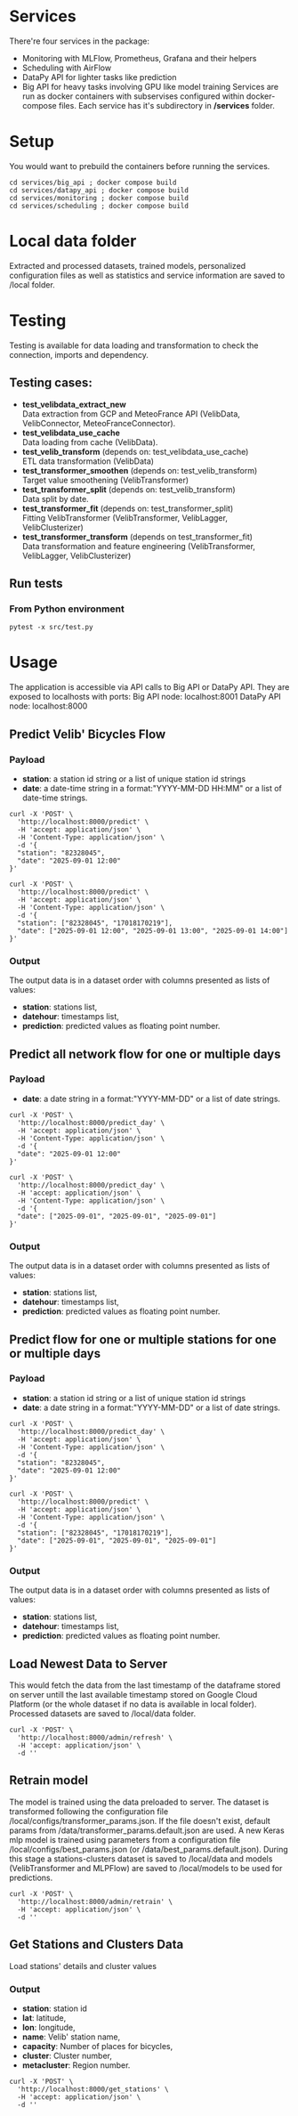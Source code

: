 # Services
There're four services in the package:
- Monitoring with MLFlow, Prometheus, Grafana and their helpers
- Scheduling with AirFlow
- DataPy API for lighter tasks like prediction
- Big API for heavy tasks involving GPU like model training
Services are run as docker containers with subservises configured within docker-compose files.
Each service has it's subdirectory in **/services** folder.

# Setup
You would want to prebuild the containers before running the services.
```shell
cd services/big_api ; docker compose build
cd services/datapy_api ; docker compose build
cd services/monitoring ; docker compose build
cd services/scheduling ; docker compose build

```
# Local data folder
Extracted and processed datasets, trained models, personalized configuration files as well as statistics and service information are saved to /local folder.

# Testing
Testing is available for data loading and transformation to check the connection, imports and dependency.

## Testing cases:
- **test_velibdata_extract_new** \
    Data extraction from GCP and MeteoFrance API (VelibData, VelibConnector, MeteoFranceConnector).
- **test_velibdata_use_cache**\
    Data loading from cache (VelibData).
- **test_velib_transform** (depends on: test_velibdata_use_cache) \
    ETL data transformation (VelibData)
- **test_transformer_smoothen** (depends on: test_velib_transform)\
    Target value smoothening (VelibTransformer)
- **test_transformer_split** (depends on: test_velib_transform)\
    Data split by date.
- **test_transformer_fit** (depends on: test_transformer_split)\
    Fitting VelibTransformer (VelibTransformer, VelibLagger, VelibClusterizer)
- **test_transformer_transform** (depends on test_transformer_fit)\
    Data transformation and feature engineering (VelibTransformer, VelibLagger, VelibClusterizer)
## Run tests
### From Python environment
```shell
pytest -x src/test.py
```

# Usage
The application is accessible via API calls to Big API or DataPy API. They are exposed to localhosts with ports:
Big API node: localhost:8001
DataPy API node: localhost:8000

## Predict Velib' Bicycles Flow
### Payload
- **station**: a station id string or a list of unique station id strings
- **date**: a date-time string in a format:"YYYY-MM-DD HH:MM" or a list of date-time strings.
```shell
curl -X 'POST' \
  'http://localhost:8000/predict' \
  -H 'accept: application/json' \
  -H 'Content-Type: application/json' \
  -d '{
  "station": "82328045",
  "date": "2025-09-01 12:00"
}'
```
```shell
curl -X 'POST' \
  'http://localhost:8000/predict' \
  -H 'accept: application/json' \
  -H 'Content-Type: application/json' \
  -d '{
  "station": ["82328045", "17018170219"],
  "date": ["2025-09-01 12:00", "2025-09-01 13:00", "2025-09-01 14:00"] 
}'
```
### Output
The output data is in a dataset order with columns presented as lists of values:
- **station**: stations list,
- **datehour**: timestamps list,
- **prediction**: predicted values as floating point number.

## Predict all network flow for one or multiple days
### Payload
- **date**: a date string in a format:"YYYY-MM-DD" or a list of date strings.
```shell
curl -X 'POST' \
  'http://localhost:8000/predict_day' \
  -H 'accept: application/json' \
  -H 'Content-Type: application/json' \
  -d '{
  "date": "2025-09-01 12:00"
}'
```
```shell
curl -X 'POST' \
  'http://localhost:8000/predict_day' \
  -H 'accept: application/json' \
  -H 'Content-Type: application/json' \
  -d '{
  "date": ["2025-09-01", "2025-09-01", "2025-09-01"] 
}'
```
### Output
The output data is in a dataset order with columns presented as lists of values:
- **station**: stations list,
- **datehour**: timestamps list,
- **prediction**: predicted values as floating point number.

## Predict flow for one or multiple stations for one or multiple days
### Payload
- **station**: a station id string or a list of unique station id strings
- **date**: a date string in a format:"YYYY-MM-DD" or a list of date strings.
```shell
curl -X 'POST' \
  'http://localhost:8000/predict_day' \
  -H 'accept: application/json' \
  -H 'Content-Type: application/json' \
  -d '{
  "station": "82328045",
  "date": "2025-09-01 12:00"
}'
```
```shell
curl -X 'POST' \
  'http://localhost:8000/predict' \
  -H 'accept: application/json' \
  -H 'Content-Type: application/json' \
  -d '{
  "station": ["82328045", "17018170219"],
  "date": ["2025-09-01", "2025-09-01", "2025-09-01"] 
}'
```
### Output
The output data is in a dataset order with columns presented as lists of values:
- **station**: stations list,
- **datehour**: timestamps list,
- **prediction**: predicted values as floating point number.

## Load Newest Data to Server
This would fetch the data from the last timestamp of the dataframe stored on server untill the last available timestamp stored on Google Cloud Platform (or the whole dataset if no data is available in local folder).
Processed datasets are saved to /local/data folder.
```shell
curl -X 'POST' \
  'http://localhost:8000/admin/refresh' \
  -H 'accept: application/json' \
  -d ''
```

## Retrain model
The model is trained using the data preloaded to server. The dataset is transformed following the configuration file /local/configs/transformer_params.json. If the file doesn't exist, default params from /data/transformer_params.default.json are used.
A new Keras mlp model is trained using parameters from a configuration file /local/configs/best_params.json (or /data/best_params.default.json).
During this stage a stations-clusters dataset is saved to /local/data and models (VelibTransformer and MLPFlow) are saved to /local/models to be used for predictions.
```shell
curl -X 'POST' \
  'http://localhost:8000/admin/retrain' \
  -H 'accept: application/json' \
  -d ''
```

## Get Stations and Clusters Data
Load stations' details and cluster values
### Output
- **station**: station id
- **lat**: latitude,
- **lon**: longitude,
- **name**: Velib' station name,
- **capacity**: Number of places for bicycles,
- **cluster**: Cluster number,
- **metacluster**: Region number.
```shell
curl -X 'POST' \
  'http://localhost:8000/get_stations' \
  -H 'accept: application/json' \
  -d ''
```